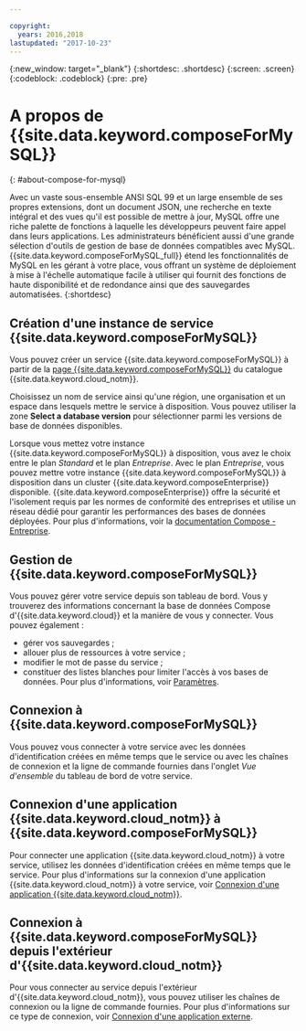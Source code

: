 ```yaml
---

copyright:
  years: 2016,2018
lastupdated: "2017-10-23"
---
```


{:new_window: target="_blank"}
{:shortdesc: .shortdesc}
{:screen: .screen}
{:codeblock: .codeblock}
{:pre: .pre}

# A propos de {{site.data.keyword.composeForMySQL}}
{: #about-compose-for-mysql}

Avec un vaste sous-ensemble ANSI SQL 99 et un large ensemble de ses propres extensions, dont un document JSON, une recherche en texte intégral et des vues qu'il est possible de mettre à jour, MySQL offre une riche palette de fonctions à laquelle les développeurs peuvent faire appel dans leurs applications. Les administrateurs bénéficient aussi d'une grande sélection d'outils de gestion de base de données compatibles avec MySQL. {{site.data.keyword.composeForMySQL_full}} étend les fonctionnalités de MySQL en les gérant à votre place, vous offrant un système de déploiement à mise à l'échelle automatique facile à utiliser qui fournit des fonctions de haute disponibilité et de redondance ainsi que des sauvegardes automatisées.
{:shortdesc}

## Création d'une instance de service {{site.data.keyword.composeForMySQL}}

Vous pouvez créer un service {{site.data.keyword.composeForMySQL}} à partir de la [page {{site.data.keyword.composeForMySQL}}](https://console.{DomainName}/catalog/services/compose-for-mysql/) du catalogue {{site.data.keyword.cloud_notm}}.

Choisissez un nom de service ainsi qu'une région, une organisation et un espace dans lesquels mettre le service à disposition. Vous pouvez utiliser la zone **Select a database version** pour sélectionner parmi les versions de base de données disponibles.

Lorsque vous mettez votre instance {{site.data.keyword.composeForMySQL}} à disposition, vous avez le choix entre le plan *Standard* et le plan *Entreprise*. Avec le plan *Entreprise*, vous pouvez mettre votre instance {{site.data.keyword.composeForMySQL}} à disposition dans un cluster {{site.data.keyword.composeEnterprise}} disponible. {{site.data.keyword.composeEnterprise}} offre la sécurité et l'isolement requis par les normes de conformité des entreprises et utilise un réseau dédié pour garantir les performances des bases de données déployées. Pour plus d'informations, voir la [documentation Compose - Entreprise](../ComposeEnterprise/index.html).

## Gestion de {{site.data.keyword.composeForMySQL}}

Vous pouvez gérer votre service depuis son tableau de bord. Vous y trouverez des informations concernant la base de données Compose d'{{site.data.keyword.cloud}} et la manière de vous y connecter. Vous pouvez également :
- gérer vos sauvegardes ;
- allouer plus de ressources à votre service ;
- modifier le mot de passe du service ;
- constituer des listes blanches pour limiter l'accès à vos bases de données. 
Pour plus d'informations, voir [Paramètres](./dashboard-settings.html).


## Connexion à {{site.data.keyword.composeForMySQL}}

Vous pouvez vous connecter à votre service avec les données d'identification créées en même temps que le service ou avec les chaînes de connexion et la ligne de commande fournies dans l'onglet *Vue d'ensemble* du tableau de bord de votre service.

## Connexion d'une application {{site.data.keyword.cloud_notm}} à {{site.data.keyword.composeForMySQL}}

Pour connecter une application {{site.data.keyword.cloud_notm}} à votre service, utilisez les données d'identification créées en même temps que le service. Pour plus d'informations sur la connexion d'une application {{site.data.keyword.cloud_notm}} à votre service, voir [Connexion d'une application {{site.data.keyword.cloud_notm}}](./connecting-bluemix-app.html).

## Connexion à {{site.data.keyword.composeForMySQL}} depuis l'extérieur d'{{site.data.keyword.cloud_notm}}

Pour vous connecter au service depuis l'extérieur d'{{site.data.keyword.cloud_notm}}, vous pouvez utiliser les chaînes de connexion ou la ligne de commande fournies. Pour plus d'informations sur ce type de connexion, voir [Connexion d'une application externe](./connecting-external.html).
